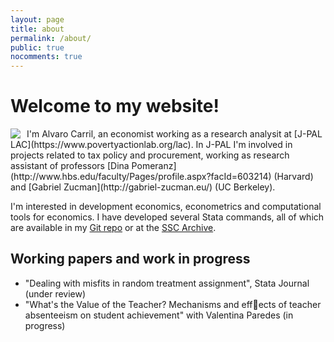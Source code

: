 ```yaml
---
layout: page
title: about
permalink: /about/
public: true
nocomments: true
---
```


# Welcome to my website!

<img style="float: left;margin-right:10px;" src="..\files\photo_cv.jpg">
I'm Alvaro Carril, an economist working as a research analysit at [J-PAL LAC](https://www.povertyactionlab.org/lac). In J-PAL I'm involved in projects related to tax policy and procurement, working as research assistant of professors [Dina Pomeranz](http://www.hbs.edu/faculty/Pages/profile.aspx?facId=603214) (Harvard) and [Gabriel Zucman](http://gabriel-zucman.eu/) (UC Berkeley).

I'm interested in development economics, econometrics and computational tools for economics. I have developed several Stata commands, all of which are available in my [Git repo](http://www.github.com/acarril) or at the [SSC Archive](https://ideas.repec.org/f/pca1141.html).

## Working papers and work in progress

- "Dealing with misfits in random treatment assignment", Stata Journal (under review)
- "What's the Value of the Teacher? Mechanisms and effects of teacher absenteeism on
student achievement" with Valentina Paredes (in progress)
